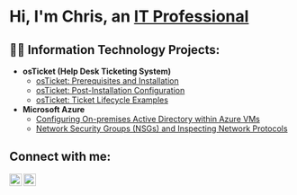 <h1>Hi, I'm Chris, an <a href="https://www.linkedin.com/in/christopher-vasquez-7a4a90286/">IT Professional</a></h1>

<h2>👨‍💻 Information Technology Projects:</h2>

- <b>osTicket (Help Desk Ticketing System)</b>
  - [osTicket: Prerequisites and Installation](https://github.com/cvasquez11/osticket-prereqs)
  - [osTicket: Post-Installation Configuration](https://github.com/cvasquez11/post-install-config)
  - [osTicket: Ticket Lifecycle Examples](https://github.com/cvasquez11/ticket-lifecycle)
- <b>Microsoft Azure</b>
  - [Configuring On-premises Active Directory within Azure VMs](https://github.com/cvasquez11/configure-ad)
  - [Network Security Groups (NSGs) and Inspecting Network Protocols](https://github.com/cvasquez11/azure-network-protocol)

<h2>Connect with me:</h2>

[<img align="left" alt="Chris | LinkedIn" width="22px" src="https://cdn.jsdelivr.net/npm/simple-icons@v3/icons/linkedin.svg" />][linkedin]
[<img align="left" alt="Chris | Twitter" width="22px" src="https://cdn.jsdelivr.net/npm/simple-icons@v3/icons/twitter.svg" />][twitter]

[linkedin]: https://www.linkedin.com/in/christopher-vasquez-7a4a90286/
[twitter]: https://x.com/i/flow/login?lang=en

